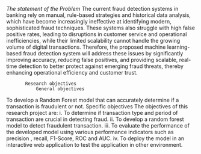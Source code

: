 *The statement of the Problem* 
The current fraud detection systems in banking rely on manual, rule-based strategies and historical data analysis, which have become increasingly ineffective at identifying modern, sophisticated fraud techniques. These systems also struggle with high false positive rates, leading to disruptions in customer service and operational inefficiencies, while their limited scalability cannot handle the growing volume of digital transactions. Therefore, the proposed machine learning-based fraud detection system will address these issues by significantly improving accuracy, reducing false positives, and providing scalable, real-time detection to better protect against emerging fraud threats, thereby enhancing operational efficiency and customer trust.

           Research objectives 
               General objectives 
To develop a Random Forest model that can accurately determine if a transaction is fraudulent or not. 
               Specific objectives 
The objectives of this research project are: 
    i. To determine if transaction type and period of transaction are crucial in detecting fraud.
    ii. To develop a random forest model to detect fraudulent transaction.
    iii. To evaluate the performance of the developed model using various performance indicators such as  precision , recall,  F1-Score, ROC and AUC.
    iv. To deploy the model in an interactive web application to test the application in other environment.
